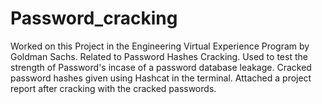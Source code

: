 # Password_cracking
Worked on this Project in the Engineering Virtual Experience Program by Goldman Sachs.
Related to Password Hashes Cracking.
Used to test the strength of Password's incase of a password database leakage.
Cracked password hashes given using Hashcat in the terminal.
Attached a project report after cracking with the cracked passwords.
